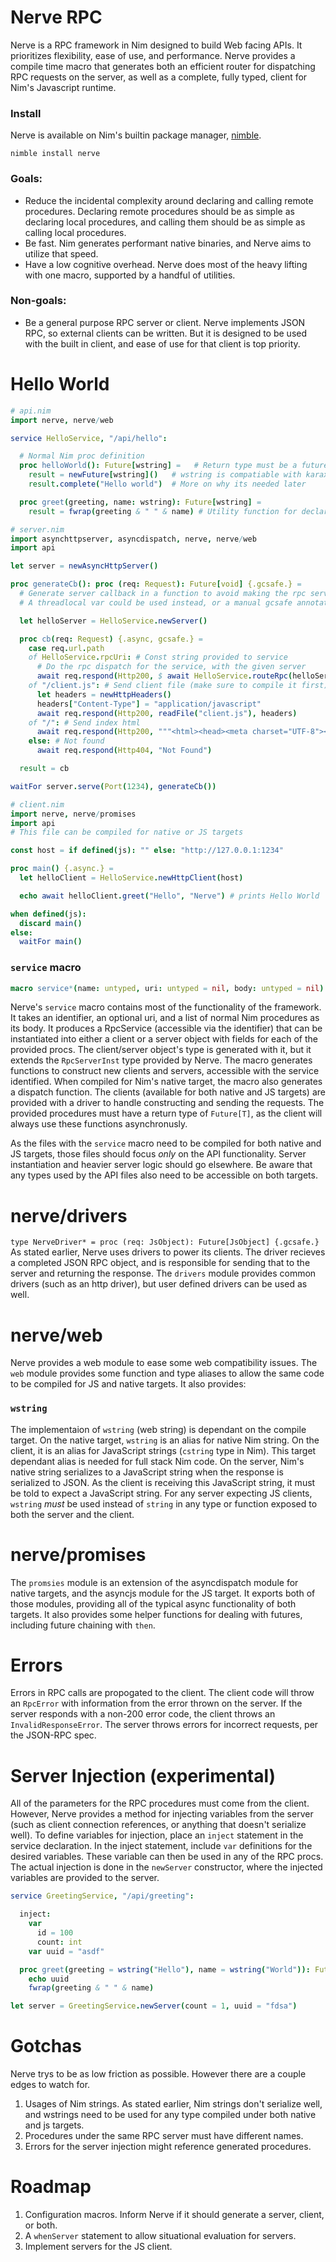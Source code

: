 # Nerve RPC
Nerve is a RPC framework in Nim designed to build Web facing APIs. It prioritizes flexibility, ease of use, and performance. Nerve provides a compile time macro that generates both an efficient router for dispatching RPC requests on the server, as well as a complete, fully typed, client for Nim's Javascript runtime.

### Install
Nerve is available on Nim's builtin package manager, [nimble](https://github.com/nim-lang/nimble).

`nimble install nerve`

### Goals:
- Reduce the incidental complexity around declaring and calling remote procedures. Declaring remote procedures should be as simple as declaring local procedures, and calling them should be as simple as calling local procedures.
- Be fast. Nim generates performant native binaries, and Nerve aims to utilize that speed.
- Have a low cognitive overhead. Nerve does most of the heavy lifting with one macro, supported by a handful of utilities.

### Non-goals:
- Be a general purpose RPC server or client. Nerve implements JSON RPC, so external clients can be written. But it is designed to be used with the built in client, and ease of use for that client is top priority.

# Hello World
```nim
# api.nim
import nerve, nerve/web

service HelloService, "/api/hello":

  # Normal Nim proc definition
  proc helloWorld(): Future[wstring] =   # Return type must be a future 
    result = newFuture[wstring]()   # wstring is compatiable with karax's kstring
    result.complete("Hello world")  # More on why its needed later

  proc greet(greeting, name: wstring): Future[wstring] =
    result = fwrap(greeting & " " & name) # Utility function for declaring and completing a future

# server.nim
import asynchttpserver, asyncdispatch, nerve, nerve/web
import api

let server = newAsyncHttpServer()

proc generateCb(): proc (req: Request): Future[void] {.gcsafe.} =
  # Generate server callback in a function to avoid making the rpc server global
  # A threadlocal var could be used instead, or a manual gcsafe annotation

  let helloServer = HelloService.newServer()

  proc cb(req: Request) {.async, gcsafe.} =
    case req.url.path
    of HelloService.rpcUri: # Const string provided to service
      # Do the rpc dispatch for the service, with the given server
      await req.respond(Http200, $ await HelloService.routeRpc(helloServer, req.body))
    of "/client.js": # Send client file (make sure to compile it first)
      let headers = newHttpHeaders()
      headers["Content-Type"] = "application/javascript"
      await req.respond(Http200, readFile("client.js"), headers)
    of "/": # Send index html
      await req.respond(Http200, """<html><head><meta charset="UTF-8"></head><body>Testing</body><script src="client.js"></script></html>""")
    else: # Not found
      await req.respond(Http404, "Not Found")

  result = cb

waitFor server.serve(Port(1234), generateCb())

# client.nim
import nerve, nerve/promises
import api
# This file can be compiled for native or JS targets

const host = if defined(js): "" else: "http://127.0.0.1:1234"

proc main() {.async.} =
  let helloClient = HelloService.newHttpClient(host)

  echo await helloClient.greet("Hello", "Nerve") # prints Hello World

when defined(js):
  discard main()
else:
  waitFor main()
```

### `service` macro
```nim
macro service*(name: untyped, uri: untyped = nil, body: untyped = nil): untyped
```
Nerve's `service` macro contains most of the functionality of the framework. It takes an identifier, an optional uri, and a list of normal Nim procedures as its body. It produces a RpcService (accessible via the identifier) that can be instantiated into either a client or a server object with fields for each of the provided procs. The client/server object's type is generated with it, but it extends the `RpcServerInst` type provided by Nerve. The macro generates functions to construct new clients and servers, accessible with the service identified. When compiled for Nim's native target, the macro also generates a dispatch function. The clients (available for both native and JS targets) are provided with a driver to handle constructing and sending the requests. The provided procedures must have a return type of `Future[T]`, as the client will always use these functions asynchronusly.

As the files with the `service` macro need to be compiled for both native and JS targets, those files should focus _only_ on the API functionality. Server instantiation and heavier server logic should go elsewhere. Be aware that any types used by the API files also need to be accessible on both targets.

# nerve/drivers
`type NerveDriver* = proc (req: JsObject): Future[JsObject] {.gcsafe.}`
As stated earlier, Nerve uses drivers to power its clients. The driver recieves a completed JSON RPC object, and is responsible for sending that to the server and returning the response. The `drivers` module provides common drivers (such as an http driver), but user defined drivers can be used as well.

# nerve/web
Nerve provides a web module to ease some web compatibility issues. The `web` module provides some function and type aliases to allow the same code to be compiled for JS and native targets. It also provides:

### `wstring`
The implementaion of `wstring` (web string) is dependant on the compile target. On the native target, `wstring` is an alias for native Nim string. On the client, it is an alias for JavaScript strings (`cstring` type in Nim). This target dependant alias is needed for full stack Nim code. On the server, Nim's native string serializes to a JavaScript string when the response is serialized to JSON. As the client is receiving this JavaScript string, it must be told to expect a JavaScript string. For any server expecting JS clients, `wstring` *must* be used instead of `string` in any type or function exposed to both the server and the client.

# nerve/promises
The `promsies` module is an extension of the asyncdispatch module for native targets, and the asyncjs module for the JS target. It exports both of those modules, providing all of the typical async functionality of both targets. It also provides some helper functions for dealing with futures, including future chaining with `then`.

# Errors
Errors in RPC calls are propogated to the client. The client code will throw an `RpcError` with information from the error thrown on the server. If the server responds with a non-200 error code, the client throws an `InvalidResponseError`. The server throws errors for incorrect requests, per the JSON-RPC spec.

# Server Injection (experimental)
All of the parameters for the RPC procedures must come from the client. However, Nerve provides a method for injecting variables from the server (such as client connection references, or anything that doesn't serialize well). To define variables for injection, place an `inject` statement in the service declaration. In the inject statement, include `var` definitions for the desired variables. These variable can then be used in any of the RPC procs. The actual injection is done in the `newServer` constructor, where the injected variables are provided to the server.
```nim
service GreetingService, "/api/greeting":

  inject:
    var 
      id = 100
      count: int
    var uuid = "asdf"

  proc greet(greeting = wstring("Hello"), name = wstring("World")): Future[wstring] =
    echo uuid
    fwrap(greeting & " " & name)

let server = GreetingService.newServer(count = 1, uuid = "fdsa")
```

# Gotchas
Nerve trys to be as low friction as possible. However there are a couple edges to watch for.
1) Usages of Nim strings. As stated earlier, Nim strings don't serialize well, and wstrings need to be used for any type compiled under both native and js targets.
2) Procedures under the same RPC server must have different names.
3) Errors for the server injection might reference generated procedures.

# Roadmap
1) Configuration macros. Inform Nerve if it should generate a server, client, or both.
2) A `whenServer` statement to allow situational evaluation for servers.
3) Implement servers for the JS client.
